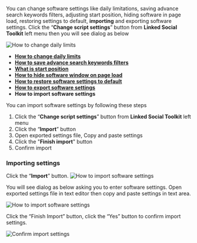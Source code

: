 You can change software settings like daily limitations, saving advance search keywords filters, adjusting start position, hiding software in page load, restoring settings to default, **importing** and exporting software settings. Click the “**Change script settings**” button from  **Linked Social Toolkit** left menu then you will see dialog as below

![How to change daily limits](https://github.com/ZiaUrR3hman/LinkedSocialToolkit/raw/master/images/Change-script-setting.png)

* [**How to change daily limits**](https://github.com/ZiaUrR3hman/LinkedSocialToolkit/wiki/How-to-change-daily-limits)
* [**How to save advance search keywords filters**](https://github.com/ZiaUrR3hman/LinkedSocialToolkit/wiki/How-to-save-advance-search-keywords-filters)
* [**What is start position**](https://github.com/ZiaUrR3hman/LinkedSocialToolkit/wiki/What-is-start-position)
* [**How to hide software window on page load**](https://github.com/ZiaUrR3hman/LinkedSocialToolkit/wiki/How-to-hide-software-window-on-page-load)
* [**How to restore software settings to default**](https://github.com/ZiaUrR3hman/LinkedSocialToolkit/wiki/How-to-restore-software-settings-to-default)
* [**How to export software settings**](https://github.com/ZiaUrR3hman/LinkedSocialToolkit/wiki/How-to-export-software-settings)
* **How to import software settings**

You can import software settings by following these steps
1. Click the “**Change script settings**” button from  **Linked Social Toolkit** left menu
2. Click the “**Import**” button
3. Open exported settings file, Copy and paste settings
4. Click the "**Finish import**" button
5. Confirm import

### Importing settings
Click the “**Import**” button.
![How to import software settings](https://github.com/ZiaUrR3hman/LinkedSocialToolkit/raw/master/images/Import-settings.png)

You will see dialog as below asking you to enter software settings. Open exported settings file in text editor then copy and paste settings in text area.

![How to import software settings](https://github.com/ZiaUrR3hman/LinkedSocialToolkit/raw/master/images/Import-settings-dialog.png)

Click the “Finish Import” button, click the “Yes” button to confirm import settings.

![Confirm import settings](https://github.com/ZiaUrR3hman/LinkedSocialToolkit/raw/master/images/Confirm-import-settings.png)
